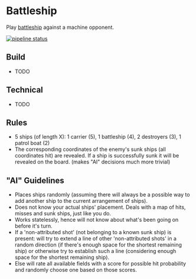 # Battleship

Play [battleship](https://en.wikipedia.org/wiki/Battleship_\(game\)) against a machine opponent.

[![pipeline status](https://gitlab.com/0lsen/battleship/badges/master/pipeline.svg)](https://gitlab.com/0lsen/battleship/commits/master)

## Build
- TODO

## Technical
- TODO

## Rules
- 5 ships (of length X): 1 carrier (5), 1 battleship (4), 2 destroyers (3), 1 patrol boat (2)
- The corresponding coordinates of the enemy's sunk ships (all coordinates hit) are revealed. 
If a ship is successfully sunk it will be revealed on the board. (makes "AI" decisions much more trivial)

## "AI" Guidelines
- Places ships randomly (assuming there will always be a possible way to add another ship to the current arrangement of ships).
- Does not know your actual ships' placement. Deals with a map of hits, misses and sunk ships, just like you do.
- Works statelessly, hence will not know about what's been going on before it's turn.
- If a 'non-attributed shot' (not belonging to a known sunk ship) is present: will try to extend a line of other 'non-attributed shots' in a random direction (if there's enough space for the shortest remaining ship) or otherwise try to establish such a line (considering enough space for the shortest remaining ship).
- Else will rate all available fields with a score for possible hit probability and randomly
 choose one based on those scores.
